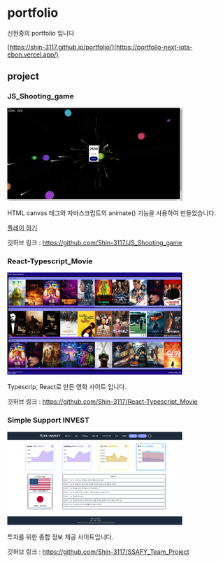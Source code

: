 # portfolio
신현중의 portfolio 입니다

[https://shin-3117.github.io/portfolio/](https://portfolio-next-iota-ebon.vercel.app/)

## project

### JS_Shooting_game

<img src="./img/JS_Shooting_game.gif" class="card-img-top" alt="슈팅게임이미지"
style="width: 400px;">

HTML canvas 태그와 자바스크립트의 animate() 기능을 사용하여 만들었습니다.

<a href="https://shin-3117.github.io/JS_Shooting_game/" class="btn btn-primary"
target="_blank" rel="noreferrer noopener">플레이 하기</a>

깃허브 링크 : https://github.com/Shin-3117/JS_Shooting_game





### React-Typescript_Movie

<img src="./img/TRM.png" class="card-img-top" alt="프로젝트 : 영화 리뷰 사이트 이미지"
style="width: 400px;">

Typescrip, React로 만든 영화 사이트 입니다.

깃허브 링크 : https://github.com/Shin-3117/React-Typescript_Movie

### Simple Support INVEST

<img src="./img/SSI.png" class="card-img-top" alt="프로젝트 : 투자 정보 사이트 이미지"
style="width: 400px;">

투자를 위한 종합 정보 제공 사이트입니다. 

깃허브 링크 : https://github.com/Shin-3117/SSAFY_Team_Project
